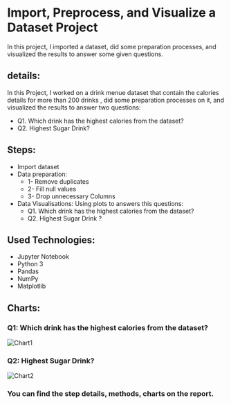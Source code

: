 # Import, Preprocess, and Visualize a Dataset Project

In this project, I imported a dataset, did some preparation processes, and visualized the results to answer some given questions.


## details:

In this Project, I worked on a drink menue dataset that contain the calories details for more than 200 drinks , did some preparation processes on it, and visualized the results to answer two questions:
- Q1. Which drink has the highest calories from the dataset?
- Q2. Highest Sugar Drink?



## Steps:

- Import dataset
- Data preparation: 
    - 1- Remove duplicates
	- 2- Fill null values
	- 3- Drop unnecessary Columns
- Data Visualisations: Using plots to answers this questions:
	- Q1. Which drink has the highest calories from the dataset?
	- Q2. Highest Sugar Drink ?
	

## Used Technologies:

- Jupyter Notebook
- Python 3
- Pandas
- NumPy
- Matplotlib


## Charts:

### Q1: Which drink has the highest calories from the dataset?

![Chart1](https://user-images.githubusercontent.com/46838441/181722937-13a4ae14-6fb3-4b30-8bd2-2161205c6bdd.png)

### Q2: Highest Sugar Drink?

![Chart2](https://user-images.githubusercontent.com/46838441/181722988-27e4834e-4104-40cf-bbd1-8cc9f3e6815d.png)



### You can find the step details, methods, charts on the report.


